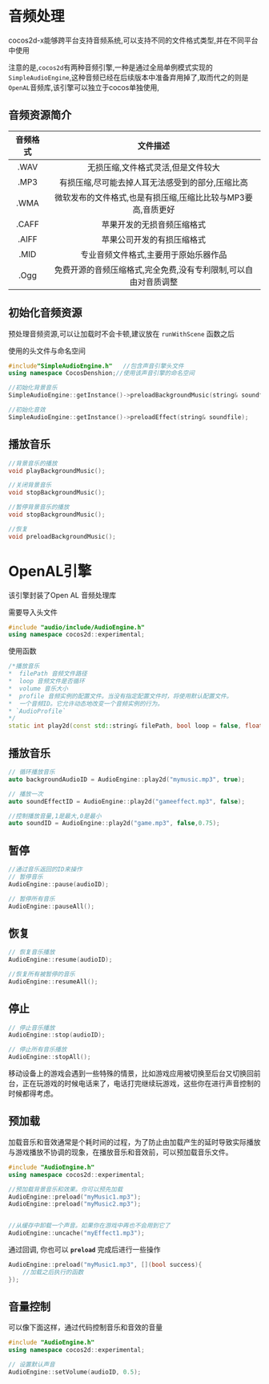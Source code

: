 # 音频处理

cocos2d-x能够跨平台支持音频系统,可以支持不同的文件格式类型,并在不同平台中使用

注意的是,`cocos2d`有两种音频引擎,一种是通过全局单例模式实现的`SimpleAudioEngine`,这种音频已经在后续版本中准备弃用掉了,取而代之的则是`OpenAL`音频库,该引擎可以独立于cocos单独使用,

## 音频资源简介

| 音频格式 |                           文件描述                           |
| :------: | :----------------------------------------------------------: |
|   .WAV   |              无损压缩,文件格式灵活,但是文件较大              |
|   .MP3   |       有损压缩,尽可能去掉人耳无法感受到的部分,压缩比高       |
|   .WMA   | 微软发布的文件格式,也是有损压缩,压缩比比较与MP3要高,音质更好 |
|  .CAFF   |                  苹果开发的无损音频压缩格式                  |
|  .AIFF   |                  苹果公司开发的有损压缩格式                  |
|   .MID   |            专业音频文件格式,主要用于原始乐器作品             |
|   .Ogg   | 免费开源的音频压缩格式,完全免费,没有专利限制,可以自由对音质调整 |



## 初始化音频资源

预处理音频资源,可以让加载时不会卡顿,建议放在 `runWithScene` 函数之后

使用的头文件与命名空间

```cpp
#include"SimpleAudioEngine.h"   //包含声音引擎头文件  
using namespace CocosDenshion;//使用该声音引擎的命名空间  
```



```cpp
//初始化背景音乐
SimpleAudioEngine::getInstance()->preloadBackgroundMusic(string& soundfile);

//初始化音效
SimpleAudioEngine::getInstance()->preloadEffect(string& soundfile);
```

## 播放音乐

```cpp
//背景音乐的播放
void playBackgroundMusic();

//关闭背景音乐
void stopBackgroundMusic();

//暂停背景音乐的播放
void stopBackgroundMusic();

//恢复
void preloadBackgroundMusic();
```

# OpenAL引擎

该引擎封装了Open AL 音频处理库

需要导入头文件

```cpp
#include "audio/include/AudioEngine.h"
using namespace cocos2d::experimental;
```



使用函数

```cpp
/*播放音乐
*  filePath 音频文件路径
*  loop 音频文件是否循环
*  volume 音乐大小
*  profile 音频实例的配置文件。当没有指定配置文件时，将使用默认配置文件。
*  一个音频ID。它允许动态地改变一个音频实例的行为。
* `AudioProfile`
*/
static int play2d(const std::string& filePath, bool loop = false, float volume = 1.0f, const AudioProfile *profile = nullptr);
```

## 播放音乐

```cpp
// 循环播放音乐
auto backgroundAudioID = AudioEngine::play2d("mymusic.mp3", true);

// 播放一次
auto soundEffectID = AudioEngine::play2d("gameeffect.mp3", false);

//控制播放音量,1是最大,0是最小
auto soundID = AudioEngine::play2d("game.mp3", false,0.75);
```

## 暂停

```cpp
//通过音乐返回的ID来操作
// 暂停音乐
AudioEngine::pause(audioID);

// 暂停所有音乐
AudioEngine::pauseAll();
```



## 恢复

```cpp
// 恢复音乐播放
AudioEngine::resume(audioID);

//恢复所有被暂停的音乐
AudioEngine::resumeAll();
```



## 停止

```cpp
// 停止音乐播放
AudioEngine::stop(audioID);

// 停止所有音乐播放
AudioEngine::stopAll();
```

移动设备上的游戏会遇到一些特殊的情景，比如游戏应用被切换至后台又切换回前台，正在玩游戏的时候电话来了，电话打完继续玩游戏，这些你在进行声音控制的时候都得考虑。

## 预加载

加载音乐和音效通常是个耗时间的过程，为了防止由加载产生的延时导致实际播放与游戏播放不协调的现象，在播放音乐和音效前，可以预加载音乐文件。

```cpp
#include "AudioEngine.h"
using namespace cocos2d::experimental;

//预加载背景音乐和效果。你可以预先加载
AudioEngine::preload("myMusic1.mp3");
AudioEngine::preload("myMusic2.mp3");


//从缓存中卸载一个声音。如果你在游戏中再也不会用到它了
AudioEngine::uncache("myEffect1.mp3");
```

通过回调, 你也可以 **`preload`** 完成后进行一些操作

```cpp
AudioEngine::preload("myMusic1.mp3", [](bool success){
    //加载之后执行的函数
});
```

## 音量控制

可以像下面这样，通过代码控制音乐和音效的音量

```cpp
#include "AudioEngine.h"
using namespace cocos2d::experimental;

// 设置默认声音
AudioEngine::setVolume(audioID, 0.5);
```

